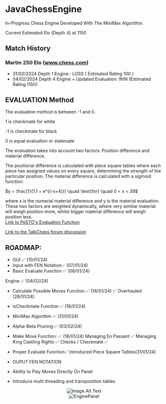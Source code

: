 # JavaChessEngine
In-Progress Chess Engine Developed With The MiniMax Algorithm.

Current Estimated Elo (Depth 4) at 1150
 
## Match History
### Martin 250 Elo (www.chess.com)
- 31/02/2024 Depth 1 Engine : LOSS ( Estimated Rating 100 )
- 04/02/2024 Depth 4 Engine + Updated Evaluation: WIN (Estimated Rating 1150)

## EVALUATION Method  
The evaluation method is between -1 and 0.

1 is checkmate for white

-1 is checkmate for black

0 is equal evaluation or stalemate

The evaluation takes into account two factors:  Position difference and material difference.

The positional difference is calculated with piece square tables where each piece has assigned values on every square, determining the strength of the particular position. The material difference is calculated with a sigmoid function:  

$y = \frac{1}{1.1 + e^{(-x+4)}} \quad \text{for} \quad 0 < x < 39$

where x is the numerial material difference and y is the material evaluation.
These two factors are weighted dynamically, where very similiar material will weigh position more, whilst bigger material difference will weigh position less.  
[Link to PeSTO's Evaluation Function](https://www.chessprogramming.org/PeSTO%27s_Evaluation_Function)

[Link to the TalkChess forum discussion](http://www.talkchess.com/forum3/viewtopic.php?f=2&t=68311&start=19#)



## ROADMAP:
- GUI ✅ (10/01/24) 
- Input with FEN Notation✅ (07/01/24)
- Basic Evaluate Function ✅ (08/01/24)
  
Engine ✅ (04/02/24)
- Calculate Possible Moves Function ✅ (14/01/24) ✅  Overhauled (28/01/24)
- isCheckmate Function ✅ (18/01/24)
- MiniMax Algorithm ✅ (31/01/24)
- Alpha-Beta Pruning ✅ (03/02/24)


- Make Move Function: ✅ (18/01/24)
  Managing En Passant ✅
  Managing King Castling Rights ✅
  Checks / Checkmate ✅
- Proper Evaluate Function✅ Introduced Piece Square Tables(31/01/24)
- OUPUT FEN NOTATION
- Ability to Play Moves Directly On Panel

- Introduce multi threading and transposition tables

<div align="center">
  <img src="https://github.com/SamChenYu/JavaChessEngine/assets/150127006/f254d4b6-aa5b-4a99-8ab3-1cf218cc59eb" alt="Image Alt Text">
</div>


<div style="text-align:center;">
    <img src="https://github.com/SamChenYu/JavaChessEngine/assets/150127006/3d2b4d18-f49d-42a7-9845-dc88e29c3bca" alt="EnginePanel">
</div>


